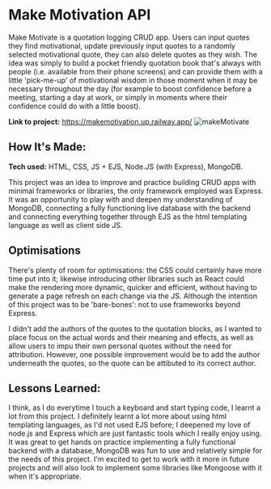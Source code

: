 # Make Motivation API

Make Motivate is a quotation logging CRUD app. Users can input quotes they find motivational, update previously input quotes to a randomly selected motivational quote, they can also delete quotes as they wish. The idea was simply to build a pocket friendly quotation book that's always with people (i.e. available from their phone screens) and can provide them with a little 'pick-me-up' of motivational wisdom in those moment when it may be necessary throughout the day (for example to boost confidence before a meeting, starting a day at work, or simply in moments where their confidence could do with a little boost).

**Link to project:** https://makemotivation.up.railway.app/
![makeMotivate](https://user-images.githubusercontent.com/88390425/203435098-5fbc02e0-3d50-498f-8764-bd7689c115eb.jpg)


## How It's Made:

**Tech used:** HTML, CSS, JS + EJS, Node.JS (with Express), MongoDB.

This project was an idea to improve and practice building CRUD apps with minimal frameworks or libraries, the only framework employed was Express. It was an opportunity to play with and deepen my understanding of MongoDB, connecting a fully functioning live database with the backend and connecting everything together through EJS as the html templating language as well as client side JS.

## Optimisations
There's plenty of room for optimisations: the CSS could certainly have more time put into it; likewise introducing other libraries such as React could make the rendering more dynamic, quicker and efficient, without having to generate a page refresh on each change via the JS. Although the intention of this project was to be 'bare-bones': not to use frameworks beyond Express.

I didn't add the authors of the quotes to the quotation blocks, as I wanted to place focus on the actual words and their meaning and effects, as well as allow users to impu their own personal quotes without the need for attribution. However, one possible improvement would be to add the author underneath the quotes, so the quote can be attibuted to its correct author.

## Lessons Learned:

I think, as I do everytime I touch a keyboard and start typing code, I learnt a lot from this project. I definitely learnt a lot more about using html templating languages, as I'd not used EJS before; I deepened my love of node.js and Express which are just fantastic tools which I really enjoy using. It was great to get hands on practice implementing a fully functional backend with a database, MongoDB was fun to use and relatively simple for the needs of this project. I'm excited to get to work with it more in future projects and will also look to implement some libraries like Mongoose with it when it's appropriate.
